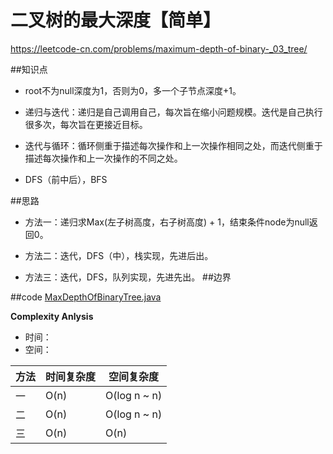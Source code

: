 # 二叉树的最大深度【简单】
<https://leetcode-cn.com/problems/maximum-depth-of-binary-_03_tree/>

##知识点
- root不为null深度为1，否则为0，多一个子节点深度+1。
  
- 递归与迭代：递归是自己调用自己，每次旨在缩小问题规模。迭代是自己执行很多次，每次旨在更接近目标。

- 迭代与循环：循环侧重于描述每次操作和上一次操作相同之处，而迭代侧重于描述每次操作和上一次操作的不同之处。

- DFS（前中后），BFS
 
##思路
- 方法一：递归求Max(左子树高度，右子树高度) + 1，结束条件node为null返回0。

- 方法二：迭代，DFS（中），栈实现，先进后出。

- 方法三：迭代，DFS，队列实现，先进先出。
##边界
 
##code
[MaxDepthOfBinaryTree.java](MaxDepthOfBinaryTree.java)

**Complexity Anlysis**

 - 时间：
 - 空间：
 
|方法|时间复杂度|空间复杂度|
|----| ----|----|
|一|O(n)|O(log n ~ n)|
|二|O(n)|O(log n ~ n)|
|三|O(n)|O(n)|